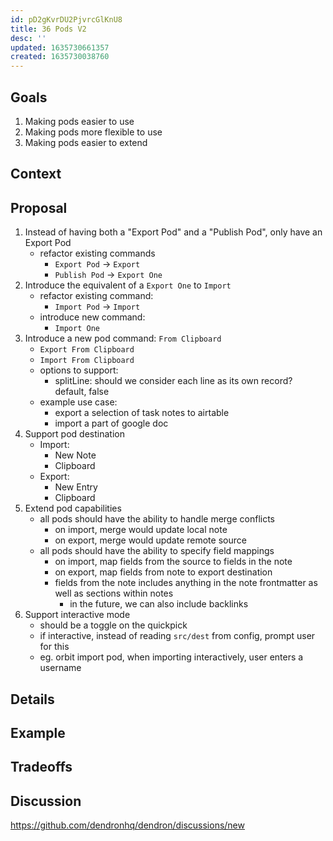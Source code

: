 ```yaml
---
id: pD2gKvrDU2PjvrcGlKnU8
title: 36 Pods V2
desc: ''
updated: 1635730661357
created: 1635730038760
---
```


## Goals

1. Making pods easier to use
2. Making pods more flexible to use
3. Making pods easier to extend

## Context


## Proposal
1. Instead of having both a "Export Pod" and a "Publish Pod", only have an Export Pod
    - refactor existing commands
        - `Export Pod` -> `Export`
        - `Publish Pod` -> `Export One`
1. Introduce the equivalent of a `Export One` to `Import`
    - refactor existing command:
        - `Import Pod` -> `Import`
    - introduce new command:
        - `Import One`
1. Introduce a new pod command: `From Clipboard`
    - `Export From Clipboard`  
    - `Import From Clipboard` 
    - options to support:
        - splitLine: should we consider each line as its own record? default, false
    - example use case:
        - export a selection of task notes to airtable
        - import a part of google doc
1. Support pod destination
    - Import:
        - New Note
        - Clipboard
    - Export:
        - New Entry
        - Clipboard
1. Extend pod capabilities
    - all pods should have the ability to handle merge conflicts 
        - on import, merge would update local note
        - on export, merge would update remote source
    - all pods should have the ability to specify field mappings
        - on import, map fields from the source to fields in the note
        - on export, map fields from note to export destination
        - fields from the note includes anything in the note frontmatter as well as sections within notes
            - in the future, we can also include backlinks 
1. Support interactive mode
    - should be a toggle on the quickpick
    - if interactive, instead of reading `src/dest` from config, prompt user for this
    - eg. orbit import pod, when importing interactively, user enters a username


## Details

## Example

## Tradeoffs

## Discussion
<!-- Click the link and create new discussion -->
https://github.com/dendronhq/dendron/discussions/new

